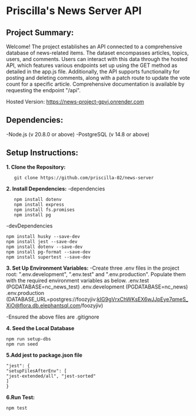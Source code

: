 # Priscilla's News Server API

## Project Summary:

Welcome! The project establishes an API connected to a comprehensive database of news-related items. The dataset encompasses articles, topics, users, and comments. Users can interact with this data through the hosted API, which features various endpoints set up using the GET method as detailed in the app.js file. Additionally, the API supports functionality for posting and deleting comments, along with a patch route to update the vote count for a specific article. Comprehensive documentation is available by requesting the endpoint "/api".

Hosted Version: https://news-project-gpvj.onrender.com

## Dependencies:

-Node.js (v 20.8.0 or above)
-PostgreSQL (v 14.8 or above)

## Setup Instructions:

**1. Clone the Repository:**

```
   git clone https://github.com/priscilla-02/news-server
```

**2. Install Dependencies:**
-dependencies

```
   npm install dotenv
   npm install express
   npm install fs.promises
   npm install pg
```

-devDependencies

```
npm install husky --save-dev
npm install jest --save-dev
npm install dotenv --save-dev
npm install pg-format --save-dev
npm install supertest --save-dev
```

**3. Set Up Environment Variables:**
-Create three .env files in the project root: ".env.development", ".env.test" and ".env.production". Populate them with the required environment variables as below.
.env.test (PGDATABASE=nc_news_test)
.env.development (PGDATABASE=nc_news)
.env.production (DATABASE_URL=postgres://foozyjiv:kIG9gVrxChWKsEX6wJJpEye7qmeS_XiO@flora.db.elephantsql.com/foozyjiv)

-Ensured the above files are .gitignore

**4. Seed the Local Database**

```
npm run setup-dbs
npm run seed
```

**5.Add jest to package.json file**

```
"jest": {
"setupFilesAfterEnv": [
"jest-extended/all", "jest-sorted"
]
}
```

**6.Run Test:**

```
npm test
```
